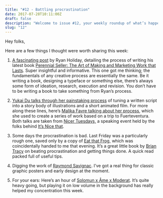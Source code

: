 ```yaml
---
title: "#12 - Battling procrastination"
date: 2017-07-28T10:11:00Z
draft: false
description: "Welcome to issue #12, your weekly roundup of what’s happening in design, code and typography."
slug: "12"
---
```


Hey folks,

Here are a few things I thought were worth sharing this week:

1. [A fascinating post](https://medium.com/the-mission/here-with-2-years-of-exhausting-photographic-detail-is-how-to-write-a-book-fda1a6b40802) by Ryan Holiday, detailing the process of writing his latest book [Perennial Seller: The Art of Making and Marketing Work that Lasts](https://www.amazon.com/exec/obidos/ASIN/0143109014/wwwaustinkleo-20/ref=nosim/). Super insightful and informative. This one got me thinking; the fundamentals of any creative process are essentially the same. Be it writing a book, designing a typeface or something else, there’s always some form of ideation, research, execution and revision. You don’t have to be writing a book to take something from Ryan’s process.

2. [Yukai Du talks through her painstaking process](https://www.youtube.com/watch?v=R6LztKaNm_c) of tuning a written script into a story body of illustrations and a short animated film. For more along these lines, here’s [Malika Favre talking about her process](https://www.youtube.com/watch?v=nPGABk4d9NA), which she used to create a series of work based on a trip to Fuerteventura. Both talks are taken from [Nicer Tuesdays,](http://www.itsnicethat.com/nicer-tuesdays) a speaking event held by the folks behind [It’s Nice that](http://www.itsnicethat.com/).

3. Some days the procrastination is bad. Last Friday was a particularly rough one, saved only by a copy of [Eat that Frog](https://www.amazon.co.uk/d/cka/Eat-That-Frog-More-Important-Things-Today/1444765426), which was coincidentally handed to me that evening. It’s a great little book by [Brian Tracy](http://www.briantracy.com/) on beating procrastination and getting things done. A quick read packed full of useful tips.

4. Digging the work of [Raymond Savignac](https://www.google.de/search?q=Raymond+Savignac&source=lnms&tbm=isch&sa=X&ved=0ahUKEwi1hdTEh6zVAhWPaFAKHaAnBgkQ_AUICigB&biw=1156&bih=730#imgrc=AeT5OKAPqd3wDM:). I’ve got a real thing for classic graphic posters and early design at the moment.

5. For your ears: Here’s an hour of [Solomun x Âme x Moderat](https://www.youtube.com/watch?v=dfIZErx14Sg&t=833s). It’s quite heavy going, but playing it on low volume in the background has really helped my concentration this week.
